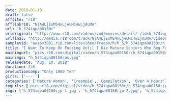 ```yaml
---
date: 2019-01-13
draft: false
affsite: "r18"
afflinkr18: "NjA4LjEuMS4xLjAuMC4wLjAuMA"
url: "h_574iqpa00150r"
urloriginal: "http://www.r18.com/videos/vod/movies/detail/-/id=h_574iqpa00150r"
urlfinal: "http://media.r18.com/track/NjA4LjEuMS4xLjAuMC4wLjAuMA/videos/vod/movies/detail/-/id=h_574iqpa00150r"
samplevid: "awspv3001.r18.com/litevideo/freepv/h/h_5/h_574iqpa00150r/h_574iqpa00150r_dmb_w.mp4"
title: "I Want To Keep On Fucking Until I Die Mature Seniors Who Beg For Creampie Sex"
mainimgurl: "pics.r18.com/digital/video/h_574iqpa00150r/h_574iqpa00150rps.jpg"
mainimgs: "h_574iqpa00150rps.jpg"
releasedate: "Aug. 10, 2018"
duration: 240
productioncomp: "Only 1980 Yen"
girls: ['----']
categories: ['Mature Woman', 'Creampie', 'Compilation', 'Over 4 Hours']
imgurls: ['pics.r18.com/digital/video/h_574iqpa00150r/h_574iqpa00150rjp-1.jpg', 'pics.r18.com/digital/video/h_574iqpa00150r/h_574iqpa00150rjp-2.jpg', 'pics.r18.com/digital/video/h_574iqpa00150r/h_574iqpa00150rjp-3.jpg', 'pics.r18.com/digital/video/h_574iqpa00150r/h_574iqpa00150rjp-4.jpg', 'pics.r18.com/digital/video/h_574iqpa00150r/h_574iqpa00150rjp-5.jpg', 'pics.r18.com/digital/video/h_574iqpa00150r/h_574iqpa00150rjp-6.jpg', 'pics.r18.com/digital/video/h_574iqpa00150r/h_574iqpa00150rjp-7.jpg', 'pics.r18.com/digital/video/h_574iqpa00150r/h_574iqpa00150rjp-8.jpg', 'pics.r18.com/digital/video/h_574iqpa00150r/h_574iqpa00150rjp-9.jpg', 'pics.r18.com/digital/video/h_574iqpa00150r/h_574iqpa00150rjp-10.jpg', 'pics.r18.com/digital/video/h_574iqpa00150r/h_574iqpa00150rjp-11.jpg', 'pics.r18.com/digital/video/h_574iqpa00150r/h_574iqpa00150rjp-12.jpg', 'pics.r18.com/digital/video/h_574iqpa00150r/h_574iqpa00150rjp-13.jpg', 'pics.r18.com/digital/video/h_574iqpa00150r/h_574iqpa00150rjp-14.jpg', 'pics.r18.com/digital/video/h_574iqpa00150r/h_574iqpa00150rjp-15.jpg', 'pics.r18.com/digital/video/h_574iqpa00150r/h_574iqpa00150rjp-16.jpg', 'pics.r18.com/digital/video/h_574iqpa00150r/h_574iqpa00150rjp-17.jpg', 'pics.r18.com/digital/video/h_574iqpa00150r/h_574iqpa00150rjp-18.jpg', 'pics.r18.com/digital/video/h_574iqpa00150r/h_574iqpa00150rjp-19.jpg', 'pics.r18.com/digital/video/h_574iqpa00150r/h_574iqpa00150rjp-20.jpg']
imgs: ['h_574iqpa00150rjp-1.jpg', 'h_574iqpa00150rjp-2.jpg', 'h_574iqpa00150rjp-3.jpg', 'h_574iqpa00150rjp-4.jpg', 'h_574iqpa00150rjp-5.jpg', 'h_574iqpa00150rjp-6.jpg', 'h_574iqpa00150rjp-7.jpg', 'h_574iqpa00150rjp-8.jpg', 'h_574iqpa00150rjp-9.jpg', 'h_574iqpa00150rjp-10.jpg', 'h_574iqpa00150rjp-11.jpg', 'h_574iqpa00150rjp-12.jpg', 'h_574iqpa00150rjp-13.jpg', 'h_574iqpa00150rjp-14.jpg', 'h_574iqpa00150rjp-15.jpg', 'h_574iqpa00150rjp-16.jpg', 'h_574iqpa00150rjp-17.jpg', 'h_574iqpa00150rjp-18.jpg', 'h_574iqpa00150rjp-19.jpg', 'h_574iqpa00150rjp-20.jpg']
---
```

